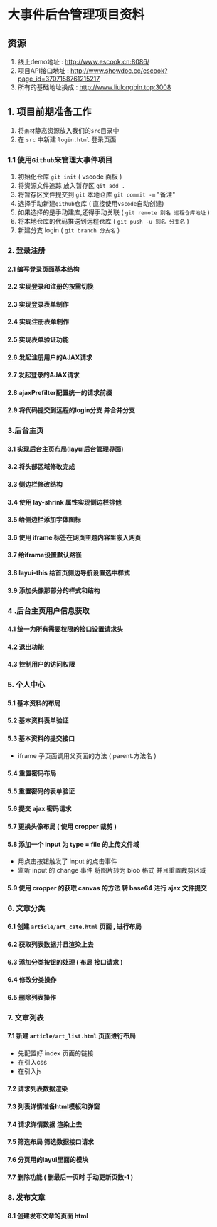 # 大事件后台管理项目资料

## 资源

1. 线上demo地址 : http://www.escook.cn:8086/
2. 项目API接口地址 : http://www.showdoc.cc/escook?page_id=3707158761215217
3. 所有的基础地址换成 : http://www.liulongbin.top:3008

## 1. 项目前期准备工作

1. 将`素材`静态资源放入我们的`src`目录中
2. 在 `src` 中新建 `login.html` 登录页面

### 1.1 使用`Github`来管理大事件项目

1. 初始化仓库 `git init` ( vscode 面板 )
2. 将资源文件追踪 放入暂存区 `git add .` 
3. 将暂存区文件提交到 `git` 本地仓库 `git commit -m` "备注"
4. 选择手动新建`github`仓库 ( 直接使用`vscode`自动创建)
5. 如果选择的是手动建库,还得手动关联 ( `git remote 别名 远程仓库地址` )
6. 将本地仓库的代码推送到远程仓库 ( `git push -u 别名 分支名` )
7. 新建分支 login ( `git branch 分支名` )

### 2. 登录注册

#### 	2.1 编写登录页面基本结构

#### 2.2 实现登录和注册的按需切换

#### 2.3 实现登录表单制作

#### 2.4 实现注册表单制作

#### 2.5 实现表单验证功能

#### 2.6 发起注册用户的AJAX请求

#### 2.7 发起登录的AJAX请求

#### 2.8 ajaxPrefilter配置统一的请求前缀

#### 2.9 将代码提交到远程的login分支 并合并分支

### 3.后台主页

#### 3.1 实现后台主页布局(layui后台管理界面)

#### 3.2 将头部区域修改完成

#### 3.3 侧边栏修改结构

#### 3.4 使用 lay-shrink 属性实现侧边栏排他

#### 3.5 给侧边栏添加字体图标

#### 3.6 使用 iframe 标签在网页主题内容里嵌入网页

#### 3.7 给iframe设置默认路径

#### 3.8 layui-this 给首页侧边导航设置选中样式

#### 3.9 添加头像那部分的样式和结构

### 4 .后台主页用户信息获取

#### 4.1 统一为所有需要权限的接口设置请求头

#### 4.2 退出功能

#### 4.3 控制用户的访问权限

### 5. 个人中心

#### 5.1 基本资料的布局 

#### 5.2 基本资料表单验证

#### 5.3 基本资料的提交接口

* iframe 子页面调用父页面的方法 ( parent.方法名 )

#### 5.4 重置密码布局

#### 5.5 重置密码的表单验证

#### 5.6 提交 ajax 密码请求

#### 5.7 更换头像布局 ( 使用 cropper 裁剪 )

#### 5.8 添加一个 input 为 type = file 的上传文件域

* 用点击按钮触发了 input 的点击事件
* 监听 input 的 change 事件 将图片转为 blob 格式 并且重置裁剪区域

#### 5.9 使用 cropper 的获取 canvas 的方法 转 base64 进行 ajax 文件提交



### 6. 文章分类

#### 6.1 创建 `article/art_cate.html` 页面 , 进行布局

#### 6.2 获取列表数据并且渲染上去

#### 6.3 添加分类按钮的处理 ( 布局 接口请求 )

#### 6.4 修改分类操作

#### 6.5 删除列表操作

### 7. 文章列表

#### 7.1 新建 `article/art_list.html`  页面进行布局

* 先配置好 index 页面的链接
* 在引入css
* 在引入js

#### 7.2 请求列表数据渲染

#### 7.3 列表详情准备html模板和弹窗

#### 7.4 请求详情数据 渲染上去

#### 7.5 筛选布局 筛选数据接口请求

#### 7.6 分页用的layui里面的模块

#### 7.7 删除功能 ( 删最后一页时 手动更新页数-1 )

### 8. 发布文章

#### 8.1 创建发布文章的页面 html









